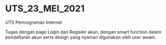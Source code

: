# UTS_23_MEI_2021
UTS Pemrograman Internet

Tugas dengan page Login dan Register akun, dengan smart function dalam pendaftaran akun serta design yang nyaman digunakan oleh user awam.
